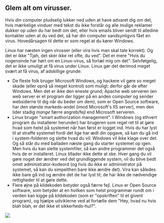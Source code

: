 <?php require("../../entete.php"); ?> <?php require("../../base.php"); ?> <?php require("../../fonctions.php"); ?>

<div id="corps">

<h2>Glem alt om virusser.</h2>

<p>Hvis din computer pludselig lukker ned uden at have advaret dig om det, hvis mærkelige vinduer med tekst du ikke forstår og alle mulige reklamer dukker op uden du har bedt om det, eller hvis emails bliver sendt til alledine kontakter uden at du ved det, så har din computer sandsynligvis fået en virus. Hovedårsagen til dette er som regel at du kører Windows.</p>

<p>Linux har næsten ingen virusser (eller vira hvis man skal tale korrekt). Og det er ikke "Tjah, det sker ikke ret ofte, du ved". Det er mere "Hvis du nogensinde har hørt om en Linux-virus, så fortæl mig om det". Selvfølgelig, det er ikke umuligt at få virus under Linux. Linux gør det derimod meget svært at få virus, af adskillige grunde:</p>

<ul>

<li>De fleste folk bruger Microsoft Windows, og hackere vil gøre so meget skade (eller opnå så meget kontrol) som muligt: derfor går de efter Windows. Men det er ikke den eneste grund; Apache web serveren (en web server er et program der ligger på en anden computer og sender websiderne til dig når du beder om dem), som er Open Source software, har den største markeds-andel (imod Microsoft's IIS server), men den lider stadig <i>mange</i> færre angreb/fejl end Microsoft serveren.</li>

<li>Linux bruger "smart authorization management". I Windows (og ethvert program du installerer herunder) har brugeren som regel ret til at gøre hvad som helst på systemet når han først er logget ind. Hvis du har lyst til at straffe systemet fordi det lige har ædt din opgave, så kan du gå ind i system-folderen og slette hvad du vil: Windows vil ikke klage over det. Og så står du med balladen næste gang du starter systemet op igen. Men hvis du kan slette systemfiler, så kan andre programmer det også hvis de er installeret. Linux tillader ikke dette at ske. Hver gang du vil gøre noget der ændrer ved det grundliggende system, vil du blive bedt omet administrator-kodeord (og hvis du ikke er administrator på systemet, så kan du simpelthen bare ikke ændre det). Vira kan således ikke bare gå ind og ændre det de har lyst til; de har ikke de nødvendige rettigheder til at gøre dette.</li>

<li>Flere øjne på kildekoden betyder også færre fejl. Linux er Open Source software, som betyder at en hvilken som helst programmør rundt om i verden kan kigge på kildekoden (som er "opskriften" til et givent program), og hjælpe udviklerne ved at fortælle dem "Hey, hvad nu hvis blah blah, er det ikke et sikkerheds-hul?".</li>

</ul>

<img src="Images/viruses_thumb.png" />

</div>


